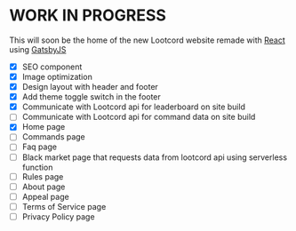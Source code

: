 # WORK IN PROGRESS

This will soon be the home of the new Lootcord website remade with [React](https://reactjs.org/) using [GatsbyJS](https://www.gatsbyjs.com/)

- [x] SEO component
- [x] Image optimization
- [x] Design layout with header and footer
- [x] Add theme toggle switch in the footer
- [x] Communicate with Lootcord api for leaderboard on site build
- [ ] Communicate with Lootcord api for command data on site build
- [x] Home page
- [ ] Commands page
- [ ] Faq page
- [ ] Black market page that requests data from lootcord api using serverless function
- [ ] Rules page
- [ ] About page
- [ ] Appeal page
- [ ] Terms of Service page
- [ ] Privacy Policy page
